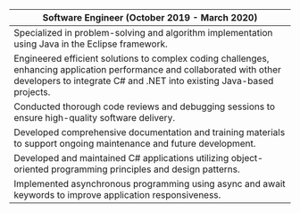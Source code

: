 | Software Engineer (October 2019 - March 2020)|
| ----------- |
| Specialized in problem-solving and algorithm implementation using Java in the Eclipse framework. |
| Engineered efficient solutions to complex coding challenges, enhancing application performance and collaborated with other developers to integrate C# and .NET into existing Java-based projects. |
| Conducted thorough code reviews and debugging sessions to ensure high-quality software delivery. |
| Developed comprehensive documentation and training materials to support ongoing maintenance and future development. |
| Developed and maintained C# applications utilizing object-oriented programming principles and design patterns. |
| Implemented asynchronous programming using async and await keywords to improve application responsiveness.  |    
